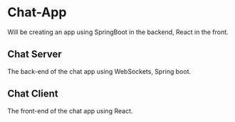 # Chat-App
Will be creating an app using SpringBoot in the backend, React in the front.

## Chat Server
The back-end of the chat app using WebSockets, Spring boot.

## Chat Client
The front-end of the chat app using React.
